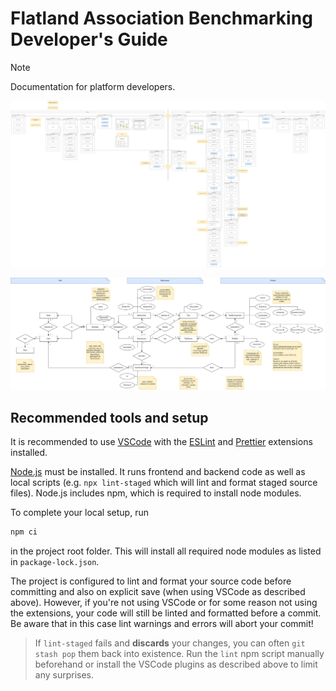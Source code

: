 # Flatland Association Benchmarking Developer's Guide

> [!NOTE]  
> Documentation for platform developers.

![WebFlow.drawio.png](img/development/WebFlow.drawio.png)

![ERDiagram.drawio.png](img/development/ERDiagram.drawio.png)

## Recommended tools and setup

It is recommended to use [VSCode](https://code.visualstudio.com) with the [ESLint](https://marketplace.visualstudio.com/items?itemName=dbaeumer.vscode-eslint) and [Prettier](https://marketplace.visualstudio.com/items?itemName=esbenp.prettier-vscode) extensions installed.

[Node.js](https://nodejs.org) must be installed. It runs frontend and backend code as well as local scripts (e.g. `npx lint-staged` which will lint and format staged source files). Node.js includes npm, which is required to install node modules.

To complete your local setup, run
```bash
npm ci
```
in the project root folder. This will install all required node modules as listed in `package-lock.json`.

The project is configured to lint and format your source code before committing and also on explicit save (when using VSCode as described above). However, if you're not using VSCode or for some reason not using the extensions, your code will still be linted and formatted before a commit. Be aware that in this case lint warnings and errors will abort your commit!

>If `lint-staged` fails and **discards** your changes, you can often `git stash pop` them back into existence. Run the `lint` npm script manually beforehand or install the VSCode plugins as described above to limit any surprises.
